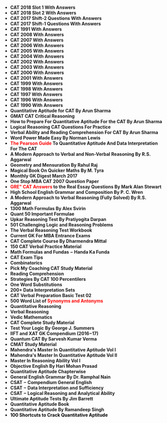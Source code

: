 <ul>
                            <li><b><a target="_blank" href="img/CAT1.pdf" style ="text-decoration:none;">CAT 2018 Slot 1 With Answers </a></b></li>
                            <li><b><a target="_blank" href="img/CAT2.pdf" style ="text-decoration:none;">CAT 2018 Slot 2 With Answers</a></b></li>
                            <li><b><a target="_blank" href="img/CAT3.pdf" style ="text-decoration:none;">CAT 2017 Shift-2 Questions With Answers</a></b></li>
                            <li><b><a target="_blank" href="img/CAT4.pdf" style ="text-decoration:none;">CAT 2017 Shift-1 Questions With Answers </a></b></li>
                            <li><b><a target="_blank" href="img/CAT5.pdf" style ="text-decoration:none;">CAT 1991 With Answers</a></b></li>
                            <li><b><a target="_blank" href="img/CAT6.pdf" style ="text-decoration:none;">CAT 2008 With Answers</a></b></li>
                            <li><b><a target="_blank" href="img/CAT7.pdf" style ="text-decoration:none;">CAT 2007 With Answers </a></b></li>
                            <li><b><a target="_blank" href="img/CAT8.pdf" style ="text-decoration:none;">CAT 2006 With Answers</a></b></li>
                            <li><b><a target="_blank" href="img/CAT9.pdf" style ="text-decoration:none;">CAT 2005 With Answers </a></b></li>
                            <li><b><a target="_blank" href="img/CAT10.pdf" style ="text-decoration:none;">CAT 2004 With Answers </a></b></li>
                            <li><b><a target="_blank" href="img/CAT11.pdf" style ="text-decoration:none;">CAT 2002 With Answers </a></b></li>
                            <li><b><a target="_blank" href="img/CAT12.pdf" style ="text-decoration:none;">CAT 2003 With Answers</a></b></li>
                            <li><b><a target="_blank" href="img/CAT13.pdf" style ="text-decoration:none;">CAT 2000 With Answers</a></b></li>
                            <li><b><a target="_blank" href="img/CAT14.pdf" style ="text-decoration:none;">CAT 2001 With Answers</a></b></li>
                            <li><b><a target="_blank" href="img/CAT15.pdf" style ="text-decoration:none;">CAT 1999 With Answers </a></b></li>
                            <li><b><a target="_blank" href="img/CAT16.pdf" style ="text-decoration:none;">CAT 1998 With Answers </a></b></li>
                            <li><b><a target="_blank" href="img/CAT17.pdf" style ="text-decoration:none;">CAT 1997 With Answers </a></b></li>
                            <li><b><a target="_blank" href="img/CAT18.pdf" style ="text-decoration:none;">CAT 1996 With Answers </a></b></li>
                            <li><b><a target="_blank" href="img/CAT19.pdf" style ="text-decoration:none;">CAT 1990 With Answers </a></b></li>
                            <li><b><a target="_blank" href="img/CAT20.pdf" style ="text-decoration:none;">Quantitative Aptitude for CAT By Arun Sharma </a></b></li>
                             <li><b><a target="_blank" href="img/CAT21.pdf" style ="text-decoration:none;">GMAT CAT Critical Reasoning </a></b></li>
                            <li><b><a target="_blank" href="img/CAT22.pdf" style ="text-decoration:none;">How to Prepare For Quantitative Aptitude For the CAT By Arun Sharma </a></b></li>
                            <li><b><a target="_blank" href="img/CAT23.pdf" style ="text-decoration:none;">Logical Reasoning CAT Questions For Practice </a></b></li>
                            <li><b><a target="_blank" href="img/CAT24.pdf" style ="text-decoration:none;">Verbal Ability and Reading Comprehension For CAT By Arun Sharma  </a></b></li>
                            <li><b><a target="_blank" href="img/CAT25.pdf" style ="text-decoration:none;">Word Power Made Easy By Norman Lewis  </a></b></li>
                            <li><b><a target="_blank" href="img/CAT26.pdf" style ="text-decoration:none;"><span style ="color:red">The Pearson Guide</span> To Quantitative Aptitude And Data Interpretation For The CAT </a></b></li>
                            <li><b><a target="_blank" href="img/CAT27.pdf" style ="text-decoration:none;">A Modern Approach to Verbal and Non-Verbal Reasoning By R.S. Aggarwal </a></b></li>
                            <li><b><a target="_blank" href="img/CAT28.pdf" style ="text-decoration:none;">Geometry and Mensuration By Rahul Raj </a></b></li>
                            <li><b><a target="_blank" href="img/CAT29.pdf" style ="text-decoration:none;">Magical Book On Quicker Maths By M. Tyra </a></b></li>
                            <li><b><a target="_blank" href="img/CAT30.pdf" style ="text-decoration:none;">Monthly GK Digest March 2017</a></b></li>
                            <li><b><a target="_blank" href="img/CAT31.pdf" style ="text-decoration:none;">One Stop MBA CAT 2007 Question Paper </a></b></li>
                            <li><b><a target="_blank" href="img/CAT32.pdf" style ="text-decoration:none;"><span style ="color:red">GRE" CAT Answers</span> to the Real Essay Questions By Mark Alan Stewart </a></b></li>
                            <li><b><a target="_blank" href="img/CAT33.pdf" style ="text-decoration:none;">High School English Grammar and Composition By P. C. Wren</a></b></li>
                            <li><b><a target="_blank" href="img/CAT34.pdf" style ="text-decoration:none;">A Modern Approach to Verbal Reasoning  (Fully Solved) By R.S. Aggarwal</a></b></li>
                            <li><b><a target="_blank" href="img/CAT35.pdf" style ="text-decoration:none;">1300 Math Formulas By Alex Svirin </a></b></li>
                            <li><b><a target="_blank" href="img/CAT36.pdf" style ="text-decoration:none;">Quant 50 Important Formulae </a></b></li>
                            <li><b><a target="_blank" href="img/CAT37.pdf" style ="text-decoration:none;">Upkar Reasoning Test By Pratiyogita Darpan</a></b></li>
                            <li><b><a target="_blank" href="img/CAT38.pdf" style ="text-decoration:none;">501 Challenging Logic and Reasoning Problems</a></b></li>
                            <li><b><a target="_blank" href="img/CAT39.pdf" style ="text-decoration:none;">The Verbal Reasoning Test Workbook </a></b></li>
                            <li><b><a target="_blank" href="img/CAT40.pdf" style ="text-decoration:none;">Current GK For MBA Entrance Exams </a></b></li>
                            <li><b><a target="_blank" href="img/CAT41.pdf" style ="text-decoration:none;">CAT Complete Course By Dharmendra Mittal </a></b></li>
                            <li><b><a target="_blank" href="img/CAT42.pdf" style ="text-decoration:none;">150 CAT Verbal Practice Material </a></b></li>
                            <li><b><a target="_blank" href="img/CAT43.pdf" style ="text-decoration:none;">Math Formulas and Fundas &minus; Handa Ka Funda </a></b></li>
                            <li><b><a target="_blank" href="img/CAT44.pdf" style ="text-decoration:none;"> CAT Exam Tips </a></b></li>
                           <li><b><a target="_blank" href="img/CAT45.pdf" style ="text-decoration:none;"> Combinatorics </a></b></li>
                           <li><b><a target="_blank" href="img/CAT46.pdf" style ="text-decoration:none;"> Pick My Coaching CAT Study Material </a></b></li>
                            <li><b><a target="_blank" href="img/CAT47.pdf" style ="text-decoration:none;"> Reading Comprehension </a></b></li>
                            <li><b><a target="_blank" href="img/CAT48.pdf" style ="text-decoration:none;"> Strategies By CAT 100 Percentilers </a></b></li>
                           <li><b><a target="_blank" href="img/CAT49.pdf" style ="text-decoration:none;"> One Word Substitutions </a></b></li>
                           <li><b><a target="_blank" href="img/CAT50.pdf" style ="text-decoration:none;"> 200+ Data Interpretation Sets </a></b></li>
                            <li><b><a target="_blank" href="img/CAT51.pdf" style ="text-decoration:none;"> CAT Verbal Preparation Basic Test 02 </a></b></li>
                           <li><b><a target="_blank" href="img/CAT52.pdf" style ="text-decoration:none;"> 500 Word List of <span style ="color:red">Synonyms and Antonyms</span> </a></b></li>
                           <li><b><a target="_blank" href="img/CAT53.pdf" style ="text-decoration:none;"> Quantitative Reasoning </a></b></li>
                           <li><b><a target="_blank" href="img/CAT54.pdf" style ="text-decoration:none;"> Verbal Reasoning </a></b></li>
                           <li><b><a target="_blank" href="img/CAT55.rar" style ="text-decoration:none;"> Vedic Mathematics </a></b></li>
                           <li><b><a target="_blank" href="img/CAT56.rar" style ="text-decoration:none;"> CAT Complete Study Material </a></b></li>
                           <li><b><a target="_blank" href="img/CAT57.pdf" style ="text-decoration:none;">Test Your Logic By George J. Summers </a></b></li>
                           <li><b><a target="_blank" href="img/CAT58.pdf" style ="text-decoration:none;">IIFT and XAT GK Compendium (2016&minus;17) </a></b></li>
                            <li><b><a target="_blank" href="img/CAT59.rar" style ="text-decoration:none;">Quantum CAT By Sarvesh Kumar Verma </a></b></li>
                           <li><b><a target="_blank" href="img/CAT60.pdf" style ="text-decoration:none;">CMAT Study Material </a></b></li>
                           <li><b><a target="_blank" href="img/CAT61.pdf" style ="text-decoration:none;">Mahendra's Master In Quantitative Aptitude Vol I </a></b></li>
                            <li><b><a target="_blank" href="img/CAT62.pdf" style ="text-decoration:none;">Mahendra's Master In Quantitative Aptitude Vol II </a></b></li>
                           <li><b><a target="_blank" href="img/CAT63.pdf" style ="text-decoration:none;">Master In Reasoning Ability Vol I </a></b></li>
                           <li><b><a target="_blank" href="img/CAT64.pdf" style ="text-decoration:none;">Objective English By Hari Mohan Prasad </a></b></li>
                            <li><b><a target="_blank" href="img/CAT65.pdf" style ="text-decoration:none;">Quantitative Aptitude Chapterwise </a></b></li> 
						    <li><b><a target="_blank" href="img/CAT66.pdf" style ="text-decoration:none;">General English Grammar By Dr. Ramphal Nain  </a></b></li>
                           <li><b><a target="_blank" href="img/CAT67.pdf" style ="text-decoration:none;">CSAT &minus; Compendium General English </a></b></li>
                            <li><b><a target="_blank" href="img/CAT68.pdf" style ="text-decoration:none;">CSAT &minus; Data Interpretation and Sufficiency </a></b></li>
                           <li><b><a target="_blank" href="img/CAT69.pdf" style ="text-decoration:none;">CSAT &minus; Logical Reasoning and Analytical Ability </a></b></li>
                           <li><b><a target="_blank" href="img/CAT70.pdf" style ="text-decoration:none;">Ultimate Aptitude Tests By Jim Barrett </a></b></li>
                            <li><b><a target="_blank" href="img/CAT71.pdf" style ="text-decoration:none;">Quantitative Aptitude Book </a></b></li>
                           <li><b><a target="_blank" href="img/CAT72.pdf" style ="text-decoration:none;">Quantitative Aptitude By Ramandeep Singh</a></b></li>
						   <li><b><a target="_blank" href="img/CAT73.pdf" style ="text-decoration:none; color:black">100 Shortcuts to Crack Quantitative Aptitude </a></b></li>
						
						
</ul>
